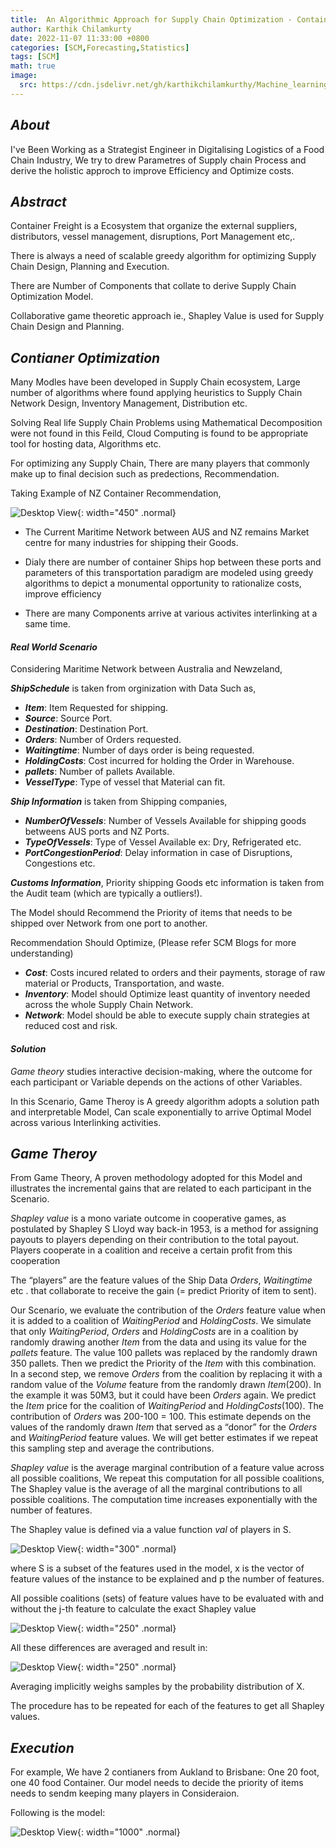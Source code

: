 ```yaml
---
title:  An Algorithmic Approach for Supply Chain Optimization - Container Recommendation Using Game Theory.
author: Karthik Chilamkurty
date: 2022-11-07 11:33:00 +0800
categories: [SCM,Forecasting,Statistics]
tags: [SCM]
math: true
image:
  src: https://cdn.jsdelivr.net/gh/karthikchilamkurthy/Machine_learning@main/Data%20Sources/images/ship1.jpeg
---
```


## **_About_**

I've Been Working as a Strategist Engineer in Digitalising Logistics of a Food Chain Industry, We try to drew Parametres of Supply chain Process and derive the holistic approch to improve Efficiency and Optimize costs.

## **_Abstract_**

Container Freight is a Ecosystem that organize the external suppliers, distributors, vessel management, disruptions, Port Management etc,.

There is always a need of scalable greedy algorithm for optimizing Supply Chain Design, Planning and Execution.

There are Number of Components that collate to derive Supply Chain Optimization Model.

Collaborative game theoretic approach ie., Shapley Value is used for Supply Chain Design and Planning.

## **_Contianer Optimization_**

Many Modles have been developed in Supply Chain ecosystem, Large number of algorithms where found applying heuristics to Supply Chain Network Design, Inventory Management, Distribution etc.

Solving Real life Supply Chain Problems using Mathematical Decomposition were not found in this Feild, Cloud Computing is found to be appropriate tool for hosting data, Algorithms etc.

For optimizing any Supply Chain, There are many players that commonly make up to final decision such as predections, Recommendation.

Taking Example of NZ Container Recommendation, 

![Desktop View](https://cdn.jsdelivr.net/gh/karthikchilamkurthy/Machine_learning@main/Data%20Sources/images/serviceflyermap.jpeg){: width="450" .normal}

- The Current Maritime Network between AUS and NZ remains Market centre for many industries for shipping their Goods.

- Dialy there are number of container Ships hop between these ports and parameters of this transportation paradigm are modeled using greedy algorithms to depict a monumental opportunity to rationalize costs, improve efficiency

- There are many Components arrive at various activites interlinking at a   same time.



#### **_Real World Scenario_** 

Considering Maritime Network between Australia and Newzeland, 

**_ShipSchedule_** is taken from orginization with Data Such as,

- **_Item_**: Item Requested for shipping.
- **_Source_**: Source Port.
- **_Destination_**: Destination Port.
- **_Orders_**: Number of Orders requested.
- **_Waitingtime_**: Number of days order is being requested.
- **_HoldingCosts_**: Cost incurred for holding the Order in Warehouse. 
- **_pallets_**: Number of pallets Available. 
- **_VesselType_**: Type of vessel that Material can fit.

**_Ship Information_** is taken from Shipping companies, 

- **_NumberOfVessels_**: Number of Vessels Available for shipping goods betweens AUS ports and NZ Ports.
- **_TypeOfVessels_**: Type of Vessel Available ex: Dry, Refrigerated etc.
- **_PortCongestionPeriod_**: Delay information in case of Disruptions, Congestions etc.


**_Customs Information_**, Priority shipping Goods etc information is taken from the Audit team (which are typically a outliers!).

The Model should Recommend the Priority of items that needs to be shipped over Network from one port to another.

Recommendation Should Optimize, (Please refer SCM Blogs for more understanding)

- **_Cost_**: Costs incured related to orders and their payments, storage of raw material or Products, Transportation, and waste.
- **_Inventory_**: Model should Optimize least quantity of inventory needed across the whole Supply Chain Network.
- **_Network_**: Model should be able to execute supply chain strategies at reduced cost and risk.


#### **_Solution_**

_Game theory_ studies interactive decision-making, where the outcome for each participant or Variable depends on the actions of other Variables.

In this Scenario, Game Theroy is A greedy algorithm adopts a solution path and interpretable Model, Can scale exponentially to arrive Optimal Model across various Interlinking activities.

## **_Game Theroy_**

From Game Theory, A proven methodology adopted for this Model and illustrates the incremental gains that are related to each participant in the Scenario. 

_Shapley value_ is a mono variate outcome in cooperative games, as postulated by Shapley S Lloyd way back-in 1953, is a method for assigning payouts to players depending on their contribution to the total payout. Players cooperate in a coalition and receive a certain profit from this cooperation

The “players” are the feature values of the Ship Data _Orders_, _Waitingtime_ etc . that collaborate to receive the gain (= predict Priority of item to sent).

Our Scenario, we evaluate the contribution of the _Orders_ feature value when it is added to a coalition of _WaitingPeriod_ and _HoldingCosts_. We simulate that only _WaitingPeriod_, _Orders_ and _HoldingCosts_ are in a coalition by randomly drawing another _Item_ from the data and using its value for the _pallets_ feature. The value 100 pallets was replaced by the randomly drawn 350 pallets. Then we predict the Priority of the _Item_ with this combination. In a second step, we remove _Orders_ from the coalition by replacing it with a random value of the _Volume_ feature from the randomly drawn _Item_(200). In the example it was 50M3, but it could have been _Orders_ again. We predict the _Item_ price for the coalition of _WaitingPeriod_ and _HoldingCosts_(100). The contribution of _Orders_ was 200-100 = 100. This estimate depends on the values of the randomly drawn _Item_ that served as a “donor” for the _Orders_ and _WaitingPeriod_ feature values. We will get better estimates if we repeat this sampling step and average the contributions.

_Shapley value_ is the average marginal contribution of a feature value across all possible coalitions, We repeat this computation for all possible coalitions, The Shapley value is the average of all the marginal contributions to all possible coalitions. The computation time increases exponentially with the number of features.

The Shapley value is defined via a value function _val_ of players in S.

![Desktop View](https://cdn.jsdelivr.net/gh/karthikchilamkurthy/Machine_learning@main/Data%20Sources/images/sc1.png){: width="300" .normal}

where S is a subset of the features used in the model, x is the vector of feature values of the instance to be explained and p the number of features.

All possible coalitions (sets) of feature values have to be evaluated with and without the j-th feature to calculate the exact Shapley value

![Desktop View](https://cdn.jsdelivr.net/gh/karthikchilamkurthy/Machine_learning@main/Data%20Sources/images/sc2.png){: width="250" .normal}

All these differences are averaged and result in:

![Desktop View](https://cdn.jsdelivr.net/gh/karthikchilamkurthy/Machine_learning@main/Data%20Sources/images/sc3.png){: width="250" .normal}

Averaging implicitly weighs samples by the probability distribution of X.

The procedure has to be repeated for each of the features to get all Shapley values.

## **_Execution_**

For example, We have 2 contianers from Aukland to Brisbane: One 20 foot, one 40 food Container. Our model needs to decide the priority of items needs to sendm keeping many players in Consideraion.

Following is the model:

![Desktop View](https://cdn.jsdelivr.net/gh/karthikchilamkurthy/Machine_learning@main/Data%20Sources/images/gif-created.gif){: width="1000" .normal}



